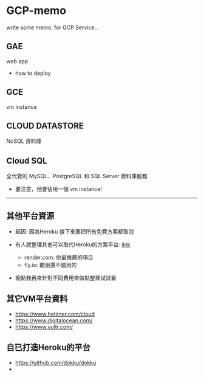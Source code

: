 # GCP-memo

write some memo. for GCP Service...

## GAE
web app
- how to deploy

## GCE
vm instance

## CLOUD DATASTORE
NoSQL 資料庫

## Cloud SQL
全代管的 MySQL、PostgreSQL 和 SQL Server 資料庫服務

- 要注意，他會佔用一個 vm instance!


----

## 其他平台資源

- 起因: 因為Heroku 接下來要把所有免費方案都取消
- 有人就整理其他可以取代Heroku的方案平台: [link](https://github.com/Engagespot/heroku-free-alternatives)
  - render.com: 他最推薦的項目
  - fly.io: 聽說還不錯用的
  
- 晚點我再來針對不同費用來做點整理試試看

## 其它VM平台資料
- https://www.hetzner.com/cloud
- https://www.digitalocean.com/
- https://www.vultr.com/

## 自已打造Heroku的平台
- https://github.com/dokku/dokku
- 
